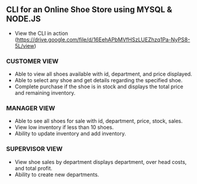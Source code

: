 ## CLI for an Online Shoe Store using MYSQL & NODE.JS
 - View the CLI in action (https://drive.google.com/file/d/16EehAPbMVfHSzLUEZhzq1Pa-NyPS8-5L/view)

### CUSTOMER VIEW
  - Able to view all shoes available with id, department, and price displayed. 
  - Able to select any shoe and get details regarding the specified shoe. 
  - Complete purchase if the shoe is in stock and displays the total price and remaining inventory.
 
### MANAGER VIEW 
  - Able to see all shoes for sale with id, department, price, stock, sales.
  - View low inventory if less than 10 shoes.
  - Ability to update inventory and add inventory.
 
 ### SUPERVISOR VIEW
  - View shoe sales by department displays department, over head costs, and total profit.
  - Ability to create new departments.


